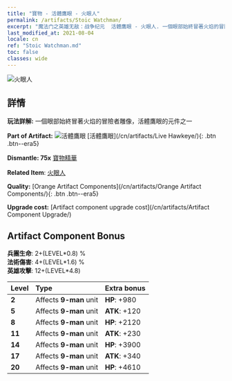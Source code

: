 ```yaml
---
title: "寶物 - 活體鷹眼 - 火眼人"
permalink: /artifacts/Stoic Watchman/
excerpt: "魔法门之英雄无敌：战争纪元  活體鷹眼 - 火眼人. 一個眼部始終冒著火焰的冒險者雕像，活體鷹眼的元件之一"
last_modified_at: 2021-08-04
locale: cn
ref: "Stoic Watchman.md"
toc: false
classes: wide
---
```


 ![火眼人](/images/t/artifact_40332.png)



## 詳情

 **玩法詳解:** 一個眼部始終冒著火焰的冒險者雕像，活體鷹眼的元件之一

 **Part of Artifact:** ![活體鷹眼](/images/t/icon_artifact_33.png) [活體鷹眼](/cn/artifacts/Live Hawkeye/){: .btn .btn--era5}

 **Dismantle: 75x** [寶物精華](/cn/Items/con_905/)

 **Related Item**: [火眼人](/cn/Items/art_133/)

 **Quality:** [Orange Artifact Components](/cn/artifacts/Orange Artifact Components/){: .btn .btn--era5}

 **Upgrade cost:** [Artifact component upgrade cost](/cn/artifacts/Artifact Component Upgrade/)

## Artifact Component Bonus

  **兵團生命**: 2+(LEVEL\*0.8) %<br/>**法術傷害**: 4+(LEVEL\*1.6) %<br/>**英雄攻擊**: 12+(LEVEL\*4.8)

  |  Level  | Type |    Extra bonus  | 
  |:--------|:-----|:----------------| 
  | **2** | Affects **9-man** unit | **HP**: +980 | 
  | **5** | Affects **9-man** unit | **ATK**: +120 | 
  | **8** | Affects **9-man** unit | **HP**: +2120 | 
  | **11** | Affects **9-man** unit | **ATK**: +230 | 
  | **14** | Affects **9-man** unit | **HP**: +3900 | 
  | **17** | Affects **9-man** unit | **ATK**: +340 | 
  | **20** | Affects **9-man** unit | **HP**: +4610 | 
